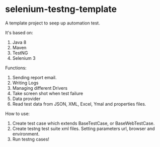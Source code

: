 # selenium-testng-template

A template project to seep up automation test. 

It's based on:
1. Java 8
2. Maven
3. TestNG
4. Selenium 3


Functions:
1. Sending report email.
2. Writing Logs
3. Managing different Drivers
4. Take screen shot when test failure
5. Data provider
6. Read test data from JSON, XML, Excel, Ymal and properties files.

How to use:
1. Create test case which extends BaseTestCase, or BaseWebTestCase.
2. Create testng test suite xml files. Setting parameters url, browser and environment.
3. Run testng cases!
